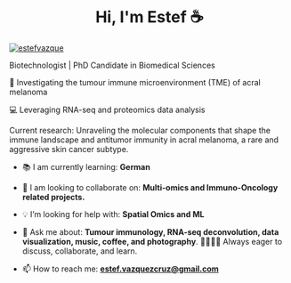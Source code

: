 <h1 align="center">Hi, I'm Estef ☕ </h1>

<p align="left"> <a href="https://twitter.com/estefvazque" target="blank"><img src="https://img.shields.io/twitter/follow/estefvazque?logo=twitter&style=for-the-badge" alt="estefvazque" /></a> </p>

Biotechnologist | PhD Candidate in Biomedical Sciences 

🧬 Investigating the tumour immune microenvironment (TME) of acral melanoma  

💻 Leveraging RNA-seq and proteomics data analysis

Current research: Unraveling the molecular components that shape the immune landscape and antitumor immunity in acral melanoma, a rare and aggressive skin cancer subtype.

- 📚 I am currently learning: **German**

- 🔬 I am looking to collaborate on: **Multi-omics and Immuno-Oncology related projects.**

- 💡 I’m looking for help with: **Spatial Omics and ML**

- 💬 Ask me about: **Tumour immunology, RNA-seq deconvolution, data visualization, music, coffee, and photography**. 🎸🎶🎹🎨 Always eager to discuss, collaborate, and learn. 

- 📫 How to reach me: **estef.vazquezcruz@gmail.com**
  
